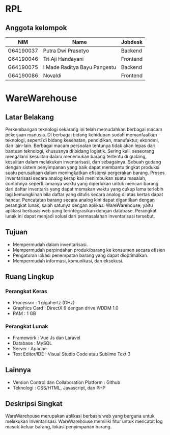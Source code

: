 # RPL

## Anggota kelompok
|         NIM    |Name                           |Jobdesk     |
|----------------|-------------------------------|------------|
|G64190037       |Putra Dwi Prasetyo             |Backend     |
|G64190046       |Tri Aji Handayani 			       |Frontend    |
|G64190075       |I Made Raditya Bayu Pangestu   |Backend     |
|G64190086       |Novaldi                        |Frontend    |


# WareWarehouse

## Latar Belakang
Perkembangan teknologi sekarang ini telah memudahkan berbagai macam pekerjaan manusia. Di berbagai bidang kehidupan sudah memanfaatkan teknologi, seperti di bidang kesehatan, pendidikan, manufaktur, ekonomi, dan lain-lain. Berbagai macam persoalan tentunya tidak akan lepas dari bantuan teknologi, khususnya di bidang logistik. Sering kali, seseorang mengalami kesulitan dalam menemukan barang tertentu di gudang, kesulitan dalam melakukan inventarisasi, dan sebagainya. Sebuah gudang dengan sistem penyimpanan yang baik dapat membantu tingkat produksi suatu perusahaan dalam meningkatkan efisiensi pergerakan barang. Proses inventarisasi secara analog kerap kali menimbulkan suatu masalah, contohnya seperti lamanya waktu yang diperlukan untuk mencari barang dari daftar inventaris yang dapat memakan waktu yang cukup lama terlebih lagi kemungkinan bila daftar yang ditulis secara analog di atas kertas dapat hancur. Pencatatan barang secara analog kini dapat digantikan dengan perangkat lunak, salah satunya dengan aplikasi WareWarehouse, yaitu aplikasi berbasis web yang terintegrasikan dengan database. Perangkat lunak ini dapat menjadi solusi dari permasalahan inventarisasi tersebut.

## Tujuan
* Mempermudah dalam inventarisasi.
* Mempermudah perpindahan produk/barang ke konsumen secara efisien
* Pengaturan lokasi penempatan barang yang dapat dioptimalkan.
* Mempermudah informasi, komunikasi, dan eksekusi.


## Ruang Lingkup
### Perangkat Keras
* Processor : 1 gigahertz (GHz)
* Graphics Card : DirectX 9 dengan drive WDDM 1.0
* RAM : 1 GB
### Perangkat Lunak
* Framework : Vue Js dan Laravel
* Database : MySQL
* Server : Apache
* Text Editor/IDE : Visual Studio Code atau Sublime Text 3 

## Lainnya
* Version Control dan Collaboration Platform : Github
* Teknologi : CSS/HTML, Javascript, dan PHP


## Deskripsi Singkat
WareWarehouse merupakan aplikasi berbasis web yang berguna untuk melakukan Inventarisasi. WareWarehouse memiliki fitur untuk mencatat log masuk-keluar barang, lokasi penyimpanan barang.

